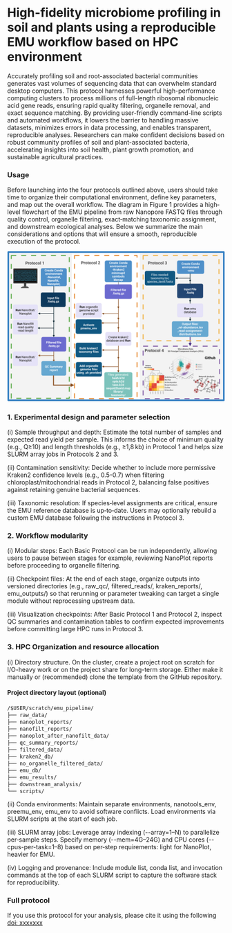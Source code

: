 
# High-fidelity microbiome profiling in soil and plants using a reproducible EMU workflow based on HPC environment

Accurately profiling soil and root-associated bacterial communities generates vast volumes of sequencing data that can overwhelm standard desktop computers. This protocol harnesses powerful high-performance computing clusters to process millions of full-length ribosomal ribonucleic acid gene reads, ensuring rapid quality filtering, organelle removal, and exact sequence matching. By providing user-friendly command-line scripts and automated workflows, it lowers the barrier to handling massive datasets, minimizes errors in data processing, and enables transparent, reproducible analyses. Researchers can make confident decisions based on robust community profiles of soil and plant-associated bacteria, accelerating insights into soil health, plant growth promotion, and sustainable agricultural practices.

### Usage


Before launching into the four protocols outlined above, users should take time to organize their computational environment, define key parameters, and map out the overall workflow. The diagram in Figure 1 provides a high‐level flowchart of the EMU pipeline from raw Nanopore FASTQ files through quality control, organelle filtering, exact‐matching taxonomic assignment, and downstream ecological analyses. Below we summarize the main considerations and options that will ensure a smooth, reproducible execution of the protocol.

![alt text](Workflow.png)

### 1. Experimental design and parameter selection

(i)	Sample throughput and depth: Estimate the total number of samples and expected read yield per sample. This informs the choice of minimum quality (e.g., Q≥10) and length thresholds (e.g., ≥1,8 kb) in Protocol 1 and helps size SLURM array jobs in Protocols 2 and 3.
    
(ii)	Contamination sensitivity: Decide whether to include more permissive Kraken2 confidence levels (e.g., 0.5-0.7) when filtering chloroplast/mitochondrial reads in Protocol 2, balancing false positives against retaining genuine bacterial sequences.
    
(iii)	Taxonomic resolution: If species‐level assignments are critical, ensure the EMU reference database is up‐to‐date. Users may optionally rebuild a custom EMU database following the instructions in Protocol 3.

### 2. Workflow modularity

(i)	Modular steps: Each Basic Protocol can be run independently, allowing users to pause between stages for example, reviewing NanoPlot reports before proceeding to organelle filtering.
    
(ii)	Checkpoint files: At the end of each stage, organize outputs into versioned directories (e.g., raw_qc/, filtered_reads/, kraken_reports/, emu_outputs/) so that rerunning or parameter tweaking can target a single module without reprocessing upstream data.
    
(iii)	Visualization checkpoints: After Basic Protocol 1 and Protocol 2, inspect QC summaries and contamination tables to confirm expected improvements before committing large HPC runs in Protocol 3.

### 3. HPC Organization and resource allocation
        
(i) Directory structure. On the cluster, create a project root on scratch for I/O-heavy work or on the project share for long-term storage. Either make it manually or (recommended) clone the template from the GitHub repository.

#### Project directory layout (optional)

```text
/$USER/scratch/emu_pipeline/
├── raw_data/
├── nanoplot_reports/
├── nanofilt_reports/
├── nanoplot_after_nanofilt_data/
├── qc_summary_reports/
├── filtered_data/
├── kraken2_db/
├── no_organelle_filtered_data/
├── emu_db/
├── emu_results/
├── downstream_analysis/
└── scripts/
```

(ii)	Conda environments: Maintain separate environments, nanotools_env, preemu_env, emu_env to avoid software conflicts. Load environments via SLURM scripts at the start of each job.

(iii)	SLURM array jobs: Leverage array indexing (--array=1–N) to parallelize per‐sample steps. Specify memory (--mem=4G–24G) and CPU cores (--cpus-per-task=1–8) based on per‐step requirements: light for NanoPlot, heavier for EMU.
    
(iv)	Logging and provenance: Include module list, conda list, and invocation commands at the top of each SLURM script to capture the software stack for reproducibility.

### Full protocol

If you use this protocol for your analysis, please cite it using the following [doi: xxxxxxx](https://www.biorxiv.org/content/10.1101/2024.11.12.623179v1)


